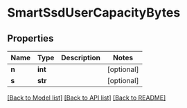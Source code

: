 # SmartSsdUserCapacityBytes

## Properties
Name | Type | Description | Notes
------------ | ------------- | ------------- | -------------
**n** | **int** |  | [optional] 
**s** | **str** |  | [optional] 

[[Back to Model list]](../README.md#documentation-for-models) [[Back to API list]](../README.md#documentation-for-api-endpoints) [[Back to README]](../README.md)


